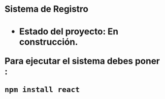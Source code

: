 <h1> Sistema de Registro <h1>

- Estado del proyecto: En construcción.

Para ejecutar el sistema debes poner :

```npm install react```
